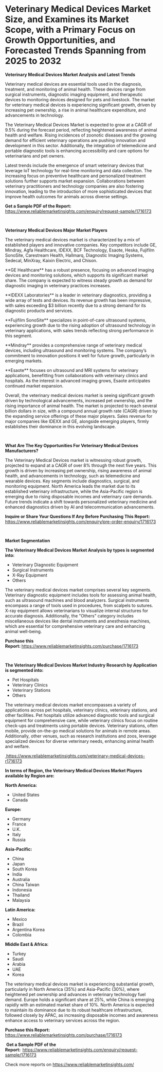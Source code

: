 <p><h1>Veterinary Medical Devices Market Size, and Examines its Market Scope, with a Primary Focus on Growth Opportunities, and Forecasted Trends Spanning from 2025 to 2032</h1></p><p><strong>Veterinary Medical Devices Market Analysis and Latest Trends</strong></p>
<p><p>Veterinary medical devices are essential tools used in the diagnosis, treatment, and monitoring of animal health. These devices range from surgical instruments, diagnostic imaging equipment, and therapeutic devices to monitoring devices designed for pets and livestock. The market for veterinary medical devices is experiencing significant growth, driven by increasing pet ownership, a rise in animal healthcare expenditure, and advancements in technology.</p><p>The Veterinary Medical Devices Market is expected to grow at a CAGR of 9.5% during the forecast period, reflecting heightened awareness of animal health and welfare. Rising incidences of zoonotic diseases and the growing demand for efficient veterinary operations are pushing innovation and development in this sector. Additionally, the integration of telemedicine and portable diagnostic tools is enhancing accessibility and care options for veterinarians and pet owners.</p><p>Latest trends include the emergence of smart veterinary devices that leverage IoT technology for real-time monitoring and data collection. The increasing focus on preventive healthcare and personalized treatment solutions further supports market expansion. Collaborations between veterinary practitioners and technology companies are also fostering innovation, leading to the introduction of more sophisticated devices that improve health outcomes for animals across diverse settings.</p></p>
<p><strong>Get a Sample PDF of the Report:&nbsp;</strong> <a href="https://www.reliablemarketinsights.com/enquiry/request-sample/1716173?utm_campaign=2441&utm_medium=2&utm_source=Github&utm_content=ia&utm_term=28032025&utm_id=veterinary-medical-devices">https://www.reliablemarketinsights.com/enquiry/request-sample/1716173</a></p>
<p>&nbsp;</p>
<p><strong>Veterinary Medical Devices Major Market Players</strong></p>
<p><p>The veterinary medical devices market is characterized by a mix of established players and innovative companies. Key competitors include GE, Mindray, Agfa Healthcare, IDEXX, BCF Technology, Esaote, Heska, Fujifilm SonoSite, Carestream Health, Hallmarq, Diagnostic Imaging Systems, Sedecal, MinXray, Kaixin Electric, and Chison.</p><p>**GE Healthcare** has a robust presence, focusing on advanced imaging devices and monitoring solutions, which supports its significant market share. The company is expected to witness steady growth as demand for diagnostic imaging in veterinary practices increases.</p><p>**IDEXX Laboratories** is a leader in veterinary diagnostics, providing a wide array of tests and devices. Its revenue growth has been impressive, with sales exceeding $3 billion recently due to a strong demand for its diagnostic products and services.</p><p>**Fujifilm SonoSite** specializes in point-of-care ultrasound systems, experiencing growth due to the rising adoption of ultrasound technology in veterinary applications, with sales trends reflecting strong performance in this segment.</p><p>**Mindray** provides a comprehensive range of veterinary medical devices, including ultrasound and monitoring systems. The company’s commitment to innovation positions it well for future growth, particularly in emerging markets.</p><p>**Esaote** focuses on ultrasound and MRI systems for veterinary applications, benefitting from collaborations with veterinary clinics and hospitals. As the interest in advanced imaging grows, Esaote anticipates continued market expansion.</p><p>Overall, the veterinary medical devices market is seeing significant growth driven by technological advancements, increased pet ownership, and the rising importance of animal health. The market is projected to reach several billion dollars in size, with a compound annual growth rate (CAGR) driven by the expanding service offerings of these major players. Sales revenue for major companies like IDEXX and GE, alongside emerging players, firmly establishes their dominance in this evolving landscape.</p></p>
<p>&nbsp;</p>
<p><strong>What Are The Key Opportunities For Veterinary Medical Devices Manufacturers?</strong></p>
<p><p>The Veterinary Medical Devices market is witnessing robust growth, projected to expand at a CAGR of over 8% through the next five years. This growth is driven by increasing pet ownership, rising awareness of animal health, and advancements in technology, such as telemedicine and wearable devices. Key segments include diagnostics, surgical, and monitoring equipment. North America leads the market due to its established veterinary infrastructure, while the Asia-Pacific region is emerging due to rising disposable incomes and veterinary care demands. Future trends indicate a shift towards personalized veterinary medicine and enhanced diagnostics driven by AI and telecommunication advancements.</p></p>
<p><strong>Inquire or Share Your Questions If Any Before Purchasing This Report:</strong> <a href="https://www.reliablemarketinsights.com/enquiry/pre-order-enquiry/1716173?utm_campaign=2441&utm_medium=2&utm_source=Github&utm_content=ia&utm_term=28032025&utm_id=veterinary-medical-devices">https://www.reliablemarketinsights.com/enquiry/pre-order-enquiry/1716173</a></p>
<p>&nbsp;</p>
<p><strong>Market Segmentation</strong></p>
<p><strong>The Veterinary Medical Devices Market Analysis by types is segmented into:</strong></p>
<p><ul><li>Veterinary Diagnostic Equipment</li><li>Surgical Instruments</li><li>X-Ray Equipment</li><li>Others</li></ul></p>
<p><p>The veterinary medical devices market comprises several key segments. Veterinary diagnostic equipment includes tools for assessing animal health, such as ultrasound machines and blood analyzers. Surgical instruments encompass a range of tools used in procedures, from scalpels to sutures. X-ray equipment allows veterinarians to visualize internal structures for accurate diagnosis. Additionally, the "Others" category includes miscellaneous devices like dental instruments and anesthesia machines, which are essential for comprehensive veterinary care and enhancing animal well-being.</p></p>
<p><strong>Purchase this Report:&nbsp;</strong><a href="https://www.reliablemarketinsights.com/purchase/1716173?utm_campaign=2441&utm_medium=2&utm_source=Github&utm_content=ia&utm_term=28032025&utm_id=veterinary-medical-devices">https://www.reliablemarketinsights.com/purchase/1716173</a></p>
<p>&nbsp;</p>
<p><strong>The Veterinary Medical Devices Market Industry Research by Application is segmented into:</strong></p>
<p><ul><li>Pet Hospitals</li><li>Veterinary Clinics</li><li>Veterinary Stations</li><li>Others</li></ul></p>
<p><p>The veterinary medical devices market encompasses a variety of applications across pet hospitals, veterinary clinics, veterinary stations, and other facilities. Pet hospitals utilize advanced diagnostic tools and surgical equipment for comprehensive care, while veterinary clinics focus on routine check-ups and treatments using portable devices. Veterinary stations, often mobile, provide on-the-go medical solutions for animals in remote areas. Additionally, other venues, such as research institutions and zoos, leverage specialized devices for diverse veterinary needs, enhancing animal health and welfare.</p></p>
<p><a href="https://www.reliablemarketinsights.com/veterinary-medical-devices-r1716173?utm_campaign=2441&utm_medium=2&utm_source=Github&utm_content=ia&utm_term=28032025&utm_id=veterinary-medical-devices">&nbsp;https://www.reliablemarketinsights.com/veterinary-medical-devices-r1716173</a></p>
<p><strong>In terms of Region, the Veterinary Medical Devices Market Players available by Region are:</strong></p>
<p>
    <p> <strong> North America: </strong>
        <ul>
            <li>United States</li>
            <li>Canada</li>
        </ul>
        </p> 
    <p> <strong> Europe: </strong>
        <ul>
            <li>Germany</li>
            <li>France</li>
            <li>U.K.</li>
            <li>Italy</li>
            <li>Russia</li>
        </ul>
        </p> 
    <p> <strong> Asia-Pacific: </strong>
        <ul>
            <li>China</li>
            <li>Japan</li>
            <li>South Korea</li>
            <li>India</li>
            <li>Australia</li>
            <li>China Taiwan</li>
            <li>Indonesia</li>
            <li>Thailand</li>
            <li>Malaysia</li>
        </ul>
        </p> 
    <p> <strong> Latin America: </strong>
        <ul>
            <li>Mexico</li>
            <li>Brazil</li>
            <li>Argentina Korea</li>
            <li>Colombia</li>
        </ul>
        </p> 
    <p> <strong> Middle East & Africa: </strong>
        <ul>
            <li>Turkey</li>
            <li>Saudi</li>
            <li>Arabia</li>
            <li>UAE</li>
            <li>Korea</li>
        </ul>
    </p>
    </p>
<p><p>The veterinary medical devices market is experiencing substantial growth, particularly in North America (35%) and Asia-Pacific (30%), where heightened pet ownership and advances in veterinary technology fuel demand. Europe holds a significant share at 25%, while China is emerging rapidly with an estimated market share of 10%. North America is expected to maintain its dominance due to its robust healthcare infrastructure, followed closely by APAC, as increasing disposable incomes and awareness enhance access to veterinary services across the region.</p></p>
<p><strong>Purchase this Report: </strong><a href="https://www.reliablemarketinsights.com/purchase/1716173?utm_campaign=2441&utm_medium=2&utm_source=Github&utm_content=ia&utm_term=28032025&utm_id=veterinary-medical-devices">https://www.reliablemarketinsights.com/purchase/1716173</a></p>
<p>&nbsp;<strong>Get a Sample PDF of the Report:&nbsp;&nbsp;</strong><a href="https://www.reliablemarketinsights.com/enquiry/request-sample/1716173?utm_campaign=2441&utm_medium=2&utm_source=Github&utm_content=ia&utm_term=28032025&utm_id=veterinary-medical-devices">https://www.reliablemarketinsights.com/enquiry/request-sample/1716173</a></p>
<p><strong></strong></p>
<p>Check more reports on <a href="https://www.reliablemarketinsights.com/?utm_campaign=2441&utm_medium=2&utm_source=Github&utm_content=ia&utm_term=28032025&utm_id=veterinary-medical-devices">https://www.reliablemarketinsights.com/</a></p>